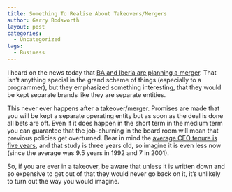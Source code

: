 ```yaml
---
title: Something To Realise About Takeovers/Mergers
author: Garry Bodsworth
layout: post
categories:
  - Uncategorized
tags:
  - Business
---
```

I heard on the news today that [BA and Iberia are planning a merger][1]. That isn&#8217;t anything special in the grand scheme of things (especially to a programmer), but they emphasized something interesting, that they would be kept separate brands like they are separate entities.

This never ever happens after a takeover/merger. Promises are made that you will be kept a separate operating entity but as soon as the deal is done all bets are off. Even if it does happen in the short term in the medium term you can guarantee that the job-churning in the board room will mean that previous policies get overturned. Bear in mind the [average CEO tenure is five years][2], and that study is three years old, so imagine it is even less now (since the average was 9.5 years in 1992 and 7 in 2001).

So, if you are ever in a takeover, be aware that unless it is written down and so expensive to get out of that they would never go back on it, it&#8217;s unlikely to turn out the way you would imagine.

 [1]: http://news.bbc.co.uk/1/hi/business/7532129.stm
 [2]: http://www.usatoday.com/money/companies/management/2005-02-10-departing-ceos-usat_x.htm
